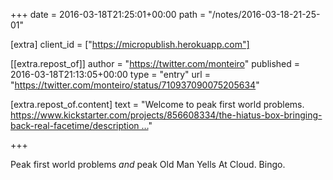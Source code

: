 +++
date = 2016-03-18T21:25:01+00:00
path = "/notes/2016-03-18-21-25-01"

[extra]
client_id = ["https://micropublish.herokuapp.com"]

[[extra.repost_of]]
author = "https://twitter.com/monteiro"
published = 2016-03-18T21:13:05+00:00
type = "entry"
url = "https://twitter.com/monteiro/status/710937090075205634"

[extra.repost_of.content]
text = "Welcome to peak first world problems. https://www.kickstarter.com/projects/856608334/the-hiatus-box-bringing-back-real-facetime/description …"

+++

<p>Peak first world problems <em>and</em> peak Old Man Yells At Cloud. Bingo.</p>